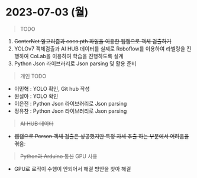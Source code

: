 # 2023-07-03 (월)

> TODO
1. ~~CenterNet 알고리즘과 coco.pth 파일을 이용한 웹캠으로 객체 검출하기~~
2. YOLOv7 객체검출과 AI HUB 데이터를 실제로 Roboflow를 이용하여 라벨링을 진행하여 CoLab을 이용하여 학습을 진행하도록 설계
3. Python Json 라이브러리로 Json parsing 및 활용 준비

> 개인 TODO
- 이민혁 : YOLO 확인, Git hub 작성
- 원설아 : YOLO 확인
- 이은전 : Python Json 라이브러리로 Json parsing
- 정유찬 : Python Json 라이브러리로 Json parsing

> ~~AI HUB 데이터~~
- ~~웹캠으로 Person 객체 검출은 성공했지만 특정 자세 추출 하는 부분에서 어려움을 겪음.~~
> ~~Python과 Arduino 통신~~
> GPU 사용
- GPU로 로직이 수행이 안되어서 해결 방안을 찾아 해결


